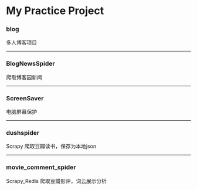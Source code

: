 # My Practice Project

### blog  
多人博客项目

----

### BlogNewsSpider  
爬取博客园新闻

---

### ScreenSaver
电脑屏幕保护

---

### dushspider
Scrapy 爬取豆瓣读书，保存为本地json

---

### movie_comment_spider
Scrapy_Redis 爬取豆瓣影评，词云展示分析
